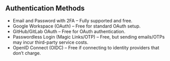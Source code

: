 ## Authentication Methods

- Email and Password with 2FA – Fully supported and free.
- Google Workspace (OAuth) – Free for standard OAuth setup.
- GitHub/GitLab OAuth – Free for OAuth authentication.
- Passwordless Login (Magic Links/OTP) – Free, but sending emails/OTPs may incur third-party service costs.
- OpenID Connect (OIDC) – Free if connecting to identity providers that don’t charge.
